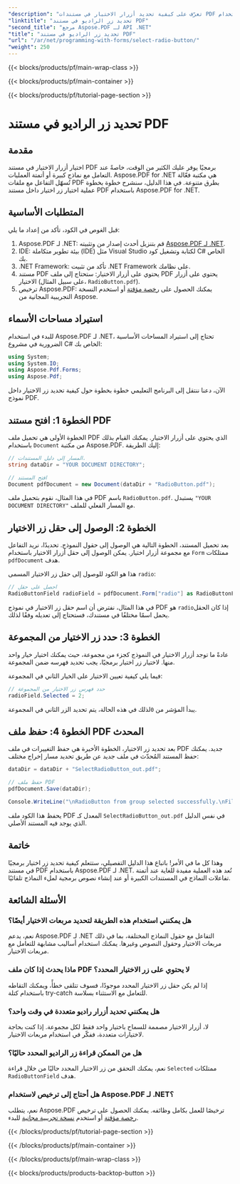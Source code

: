 ```yaml
---
"description": "تعرّف على كيفية تحديد أزرار الاختيار في مستندات PDF باستخدام Aspose.PDF لـ .NET من خلال هذا الدليل المفصل. أتمتة تفاعلات النماذج بسهولة."
"linktitle": "تحديد زر الراديو في مستند PDF"
"second_title": "مرجع Aspose.PDF لـ API .NET"
"title": "تحديد زر الراديو في مستند PDF"
"url": "/ar/net/programming-with-forms/select-radio-button/"
"weight": 250
---
```


{{< blocks/products/pf/main-wrap-class >}}

{{< blocks/products/pf/main-container >}}

{{< blocks/products/pf/tutorial-page-section >}}

# تحديد زر الراديو في مستند PDF

## مقدمة

اختيار أزرار الاختيار في مستند PDF برمجيًا يوفر عليك الكثير من الوقت، خاصةً عند التعامل مع نماذج كبيرة أو أتمتة العمليات. Aspose.PDF for .NET هي مكتبة فعّالة تُسهّل التفاعل مع ملفات PDF بطرق متنوعة. في هذا الدليل، سنشرح خطوة بخطوة عملية اختيار زر اختيار داخل مستند PDF باستخدام Aspose.PDF for .NET. 

## المتطلبات الأساسية

قبل الغوص في الكود، تأكد من إعداد ما يلي:

1. Aspose.PDF لـ .NET: قم بتنزيل أحدث إصدار من وتثبيته [Aspose.PDF لـ .NET](https://releases.aspose.com/pdf/net/).
2. IDE: بيئة تطوير متكاملة (IDE) مثل Visual Studio لكتابة وتشغيل كود C# الخاص بك.
3. .NET Framework: تأكد من تثبيت .NET Framework على نظامك.
4. مستند PDF يحتوي على أزرار الاختيار: ستحتاج إلى ملف PDF يحتوي على أزرار الاختيار (على سبيل المثال، `RadioButton.pdf`).
5. ترخيص Aspose.PDF: يمكنك الحصول على [رخصة مؤقتة](https://purchase.aspose.com/temporary-license/) أو استخدم النسخة التجريبية المجانية من Aspose.

## استيراد مساحات الأسماء

للبدء في استخدام Aspose.PDF لـ .NET، تحتاج إلى استيراد المساحات الأساسية الضرورية في مشروع C# الخاص بك:

```csharp
using System;
using System.IO;
using Aspose.Pdf.Forms;
using Aspose.Pdf;
```

الآن، دعنا ننتقل إلى البرنامج التعليمي خطوة بخطوة حول كيفية تحديد زر الاختيار داخل نموذج PDF.

## الخطوة 1: افتح مستند PDF

الخطوة الأولى هي تحميل ملف PDF الذي يحتوي على أزرار الاختيار. يمكنك القيام بذلك باستخدام `Document` من مكتبة Aspose.PDF. إليك الطريقة:

```csharp
// المسار إلى دليل المستندات.
string dataDir = "YOUR DOCUMENT DIRECTORY";

// افتح المستند
Document pdfDocument = new Document(dataDir + "RadioButton.pdf");
```

في هذا المثال، نقوم بتحميل ملف PDF باسم `RadioButton.pdf`. يستبدل `"YOUR DOCUMENT DIRECTORY"` مع المسار الفعلي للملف.

## الخطوة 2: الوصول إلى حقل زر الاختيار

بعد تحميل المستند، الخطوة التالية هي الوصول إلى حقول النموذج. تحديدًا، نريد التفاعل مع مجموعة أزرار اختيار. يمكن الوصول إلى حقل أزرار الاختيار باستخدام `Form` ممتلكات `pdfDocument` هدف.

هذا هو الكود للوصول إلى حقل زر الاختيار المسمى `radio`:

```csharp
// احصل على حقل
RadioButtonField radioField = pdfDocument.Form["radio"] as RadioButtonField;
```

في هذا المثال، نفترض أن اسم حقل زر الاختيار في نموذج PDF هو `radio`إذا كان الحقل يحمل اسمًا مختلفًا في مستندك، فستحتاج إلى تعديله وفقًا لذلك.

## الخطوة 3: حدد زر الاختيار من المجموعة

عادةً ما توجد أزرار الاختيار في النموذج كجزء من مجموعة، حيث يمكنك اختيار خيار واحد منها. لاختيار زر اختيار برمجيًا، يجب تحديد فهرسه ضمن المجموعة. 

فيما يلي كيفية تعيين الاختيار على الخيار الثاني في المجموعة:

```csharp
// حدد فهرس زر الاختيار من المجموعة
radioField.Selected = 2;
```

يبدأ المؤشر من `0`لذلك في هذه الحالة، يتم تحديد الزر الثاني في المجموعة.

## الخطوة 4: حفظ ملف PDF المحدث

بعد تحديد زر الاختيار، الخطوة الأخيرة هي حفظ التغييرات في ملف PDF جديد. يمكنك حفظ المستند المُحدّث في ملف جديد عن طريق تحديد مسار إخراج مختلف:

```csharp
dataDir = dataDir + "SelectRadioButton_out.pdf";

// حفظ ملف PDF
pdfDocument.Save(dataDir);

Console.WriteLine("\nRadioButton from group selected successfully.\nFile saved at " + dataDir);
```

يحفظ هذا الكود ملف PDF المعدل كـ `SelectRadioButton_out.pdf` في نفس الدليل الذي يوجد فيه المستند الأصلي.

## خاتمة

وهذا كل ما في الأمر! باتباع هذا الدليل التفصيلي، ستتعلم كيفية تحديد زر اختيار برمجيًا في مستند PDF باستخدام Aspose.PDF لـ .NET. تُعد هذه العملية مفيدة للغاية عند أتمتة تفاعلات النماذج في المستندات الكبيرة أو عند إنشاء نصوص برمجية لملء النماذج تلقائيًا.

## الأسئلة الشائعة

### هل يمكنني استخدام هذه الطريقة لتحديد مربعات الاختيار أيضًا؟  
نعم، يدعم Aspose.PDF لـ .NET التفاعل مع حقول النماذج المختلفة، بما في ذلك مربعات الاختيار وحقول النصوص وغيرها. يمكنك استخدام أساليب مشابهة للتعامل مع مربعات الاختيار.

### ماذا يحدث إذا كان ملف PDF لا يحتوي على زر الاختيار المحدد؟  
إذا لم يكن حقل زر الاختيار المحدد موجودًا، فسوف تتلقى خطأً، ويمكنك التقاطه باستخدام كتلة try-catch للتعامل مع الاستثناء بسلاسة.

### هل يمكنني تحديد أزرار راديو متعددة في وقت واحد؟  
لا، أزرار الاختيار مصممة للسماح باختيار واحد فقط لكل مجموعة. إذا كنت بحاجة لاختيارات متعددة، ففكّر في استخدام مربعات الاختيار.

### هل من الممكن قراءة زر الراديو المحدد حاليًا؟  
نعم، يمكنك التحقق من زر الاختيار المحدد حاليًا من خلال قراءة `Selected` ممتلكات `RadioButtonField` هدف.

### هل أحتاج إلى ترخيص لاستخدام Aspose.PDF لـ .NET؟  
نعم، يتطلب Aspose.PDF ترخيصًا للعمل بكامل وظائفه. يمكنك الحصول على ترخيص [رخصة مؤقتة](https://purchase.aspose.com/temporary-license/) أو استخدم [نسخة تجريبية مجانية](https://releases.aspose.com/) للبدء.

{{< /blocks/products/pf/tutorial-page-section >}}

{{< /blocks/products/pf/main-container >}}

{{< /blocks/products/pf/main-wrap-class >}}

{{< blocks/products/products-backtop-button >}}